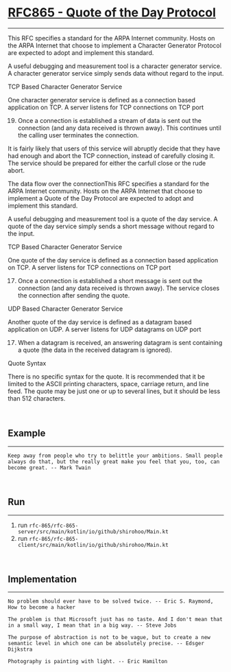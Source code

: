 # [RFC865 - Quote of the Day Protocol](https://datatracker.ietf.org/doc/html/rfc865)

---

This RFC specifies a standard for the ARPA Internet community. Hosts on the ARPA Internet that choose to implement a Character Generator Protocol are expected to adopt and implement this standard.

A useful debugging and measurement tool is a character generator service. A character generator service simply sends data without regard to the input.

TCP Based Character Generator Service

One character generator service is defined as a connection based application on TCP. A server listens for TCP connections on TCP port

19. Once a connection is established a stream of data is sent out the connection (and any data received is thrown away). This continues until the calling user terminates the connection.

It is fairly likely that users of this service will abruptly decide that they have had enough and abort the TCP connection, instead of carefully closing it. The service should be prepared for either the carfull close or the rude abort.

The data flow over the connectionThis RFC specifies a standard for the ARPA Internet community. Hosts on the ARPA Internet that choose to implement a Quote of the Day Protocol are expected to adopt and implement this standard.

A useful debugging and measurement tool is a quote of the day service. A quote of the day service simply sends a short message without regard to the input.

TCP Based Character Generator Service

One quote of the day service is defined as a connection based application on TCP. A server listens for TCP connections on TCP port

17. Once a connection is established a short message is sent out the connection (and any data received is thrown away). The service closes the connection after sending the quote.

UDP Based Character Generator Service

Another quote of the day service is defined as a datagram based application on UDP. A server listens for UDP datagrams on UDP port

17. When a datagram is received, an answering datagram is sent containing a quote (the data in the received datagram is ignored).

Quote Syntax

There is no specific syntax for the quote. It is recommended that it be limited to the ASCII printing characters, space, carriage return, and line feed. The quote may be just one or up to several lines, but it should be less than 512 characters.

<br />

## Example

---

```shell
Keep away from people who try to belittle your ambitions. Small people always do that, but the really great make you feel that you, too, can become great. -- Mark Twain
```

<br />

## Run

---

1. run `rfc-865/rfc-865-server/src/main/kotlin/io/github/shirohoo/Main.kt`
2. run `rfc-865/rfc-865-client/src/main/kotlin/io/github/shirohoo/Main.kt`

<br />

## Implementation

---

```shell
No problem should ever have to be solved twice. -- Eric S. Raymond, How to become a hacker

The problem is that Microsoft just has no taste. And I don't mean that in a small way, I mean that in a big way. -- Steve Jobs

The purpose of abstraction is not to be vague, but to create a new semantic level in which one can be absolutely precise. -- Edsger Dijkstra

Photography is painting with light. -- Eric Hamilton
```

<br />
